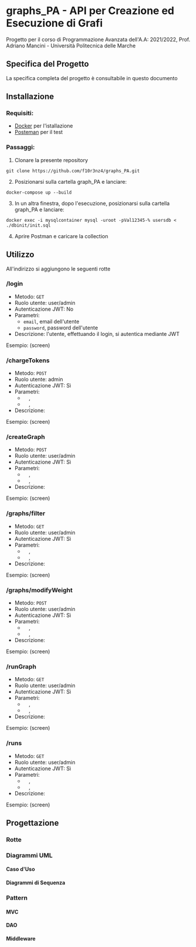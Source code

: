 # graphs_PA - API per Creazione ed Esecuzione di Grafi

Progetto per il corso di Programmazione Avanzata dell'A.A: 2021/2022, Prof. Adriano Mancini - Università Politecnica delle Marche

## Specifica del Progetto
La specifica completa del progetto è consultabile in questo documento

## Installazione
### Requisiti:
- [Docker](https://www.docker.com/) per l'istallazione
- [Posteman](https://www.postman.com/) per il test
### Passaggi:
1. Clonare la presente repository
 ```
git clone https://github.com/f10r3nz4/graphs_PA.git
  ```
2. Posizionarsi sulla cartella graph_PA e lanciare:
 ```
docker-compose up --build 
  ```
3. In un altra finestra, dopo l'esecuzione, posizionarsi sulla cartella graph_PA e lanciare:
```
docker exec -i mysqlcontainer mysql -uroot -pVal12345-% usersdb < ./dbinit/init.sql
  ```
4. Aprire Postman e caricare la collection

## Utilizzo
All'indirizzo si aggiungono le seguenti rotte

### /login
- Metodo:  ``` GET ```
- Ruolo utente: user/admin
- Autenticazione JWT: No
- Parametri: 
  - ``` email ```, email dell'utente
  - ``` password ```, password dell'utente
- Descrizione: l'utente, effettuando il login, si autentica mediante JWT

Esempio:
(screen)

### /chargeTokens
- Metodo:  ``` POST ```
- Ruolo utente: admin
- Autenticazione JWT: Sì
- Parametri: 
  - ```  ```, 
  - ```  ```, 
- Descrizione:

Esempio:
(screen)

### /createGraph
- Metodo:  ``` POST ```
- Ruolo utente: user/admin
- Autenticazione JWT: Sì
- Parametri: 
  - ```  ```, 
  - ```  ```, 
- Descrizione:

Esempio:
(screen)

### /graphs/filter
- Metodo:  ``` GET ```
- Ruolo utente: user/admin
- Autenticazione JWT: Sì
- Parametri: 
  - ```  ```, 
  - ```  ```, 
- Descrizione:

Esempio:
(screen)

### /graphs/modifyWeight
- Metodo:  ``` POST ```
- Ruolo utente: user/admin
- Autenticazione JWT: Sì
- Parametri: 
  - ```  ```, 
  - ```  ```, 
- Descrizione:

Esempio:
(screen)

### /runGraph
- Metodo:  ``` GET ```
- Ruolo utente: user/admin
- Autenticazione JWT: Sì
- Parametri: 
  - ```  ```, 
  - ```  ```, 
- Descrizione:

Esempio:
(screen)

### /runs
- Metodo:  ``` GET ```
- Ruolo utente: user/admin
- Autenticazione JWT: Sì
- Parametri: 
  - ```  ```, 
  - ```  ```, 
- Descrizione:

Esempio:
(screen)

## Progettazione

### Rotte

### Diagrammi UML

#### Caso d'Uso

#### Diagrammi di Sequenza

### Pattern

#### MVC

#### DAO

#### Middleware

